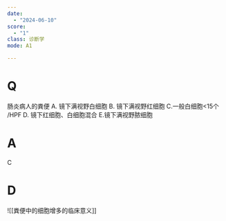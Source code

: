 ```yaml
---
date:
  - "2024-06-10"
score:
  - "1"
class: 诊断学
mode: A1

---
```



# Q
肠炎病人的粪便
A. 镜下满视野白细胞 
B. 镜下满视野红细胞
C.一般白细胞<15个 /HPF 
D. 镜下红细胞、白细胞混合
E.镜下满视野脓细胞

# A

C


# D
![[粪便中的细胞增多的临床意义]]